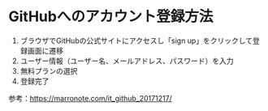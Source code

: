 # GitHubへのアカウント登録方法

1. ブラウザでGitHubの公式サイトにアクセスし「sign up」をクリックして登録画面に遷移
1. ユーザー情報（ユーザー名、メールアドレス、パスワード）を入力
1. 無料プランの選択
1. 登録完了

参考：https://marronote.com/it_github_20171217/
